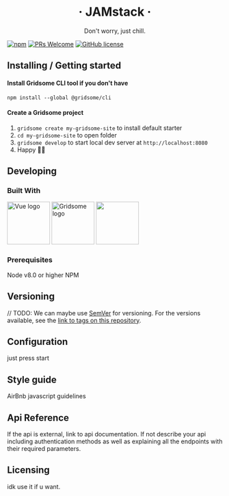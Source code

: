 <h1 align="center"> &middot; JAMstack &middot; </h1>
<p align="center">Don't worry, just chill.</p>

[![npm](https://img.shields.io/npm/v/npm.svg?style=flat-square)](https://www.npmjs.com/package/npm) 
[![PRs Welcome](https://img.shields.io/badge/PRs-welcome-brightgreen.svg?style=flat-square)](http://makeapullrequest.com) [![GitHub license](https://img.shields.io/badge/license-MIT-blue.svg?style=flat-square)](https://github.com/your/your-project/blob/master/LICENSE)


## Installing / Getting started
#### Install Gridsome CLI tool if you don't have
`npm install --global @gridsome/cli`

#### Create a Gridsome project
1. `gridsome create my-gridsome-site` to install default starter </li>
2. `cd my-gridsome-site` to open folder
3. `gridsome develop` to start local dev server at `http://localhost:8080`
4. Happy 🎉🙌

## Developing

### Built With

<a href="https://vuejs.org" target="_blank" rel="noopener noreferrer"><img width="100" src="https://vuejs.org/images/logo.png" alt="Vue logo"></a>
<a href="https://gridsome.org" target="_blank" rel="noopener noreferrer"><img width="100" src="https://gridsome.org/logos/logo-circle-normal.svg" alt="Gridsome logo"></a>
<a href="https://bulma.io" target="_blank" rel="noopener noreferrer"><img width="100" src="https://bulma.io/images/bulma-icon.png"></a>                                                                                                                        
                                                                                                                                  
### Prerequisites
Node v8.0 or higher
NPM

## Versioning

// TODO:
We can maybe use [SemVer](http://semver.org/) for versioning. For the versions available, see the [link to tags on this repository](/tags).


## Configuration

just press start

## Style guide

AirBnb javascript guidelines

## Api Reference

If the api is external, link to api documentation. If not describe your api including authentication methods as well as explaining all the endpoints with their required parameters.

## Licensing

idk use it if u want.

